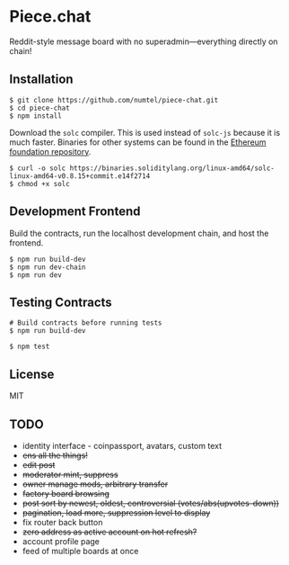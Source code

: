 # Piece.chat

Reddit-style message board with no superadmin&mdash;everything directly on chain!

## Installation

```
$ git clone https://github.com/numtel/piece-chat.git
$ cd piece-chat
$ npm install
```

Download the `solc` compiler. This is used instead of `solc-js` because it is much faster. Binaries for other systems can be found in the [Ethereum foundation repository](https://github.com/ethereum/solc-bin/).
```
$ curl -o solc https://binaries.soliditylang.org/linux-amd64/solc-linux-amd64-v0.8.15+commit.e14f2714
$ chmod +x solc
```

## Development Frontend

Build the contracts, run the localhost development chain, and host the frontend.

```
$ npm run build-dev
$ npm run dev-chain
$ npm run dev
```

## Testing Contracts

```
# Build contracts before running tests
$ npm run build-dev

$ npm test
```

## License

MIT

## TODO

* identity interface - coinpassport, avatars, custom text
* ~~ens all the things!~~
* ~~edit post~~
* ~~moderator mint, suppress~~
* ~~owner manage mods, arbitrary transfer~~
* ~~factory board browsing~~
* ~~post sort by newest, oldest, controversial (votes/abs(upvotes-down))~~
* ~~pagination, load more, suppression level to display~~
* fix router back button
* ~~zero address as active account on hot refresh?~~
* account profile page
* feed of multiple boards at once
